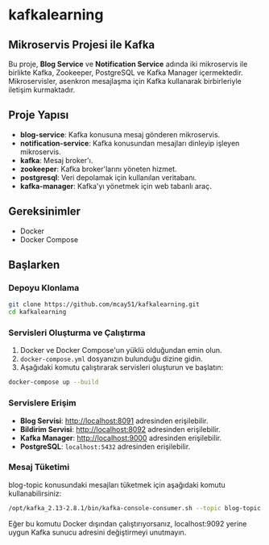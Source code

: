 # kafkalearning

## Mikroservis Projesi ile Kafka

Bu proje, **Blog Service** ve **Notification Service** adında iki mikroservis ile birlikte Kafka, Zookeeper, PostgreSQL ve Kafka Manager içermektedir. Mikroservisler, asenkron mesajlaşma için Kafka kullanarak birbirleriyle iletişim kurmaktadır.

## Proje Yapısı

- **blog-service**: Kafka konusuna mesaj gönderen mikroservis.
- **notification-service**: Kafka konusundan mesajları dinleyip işleyen mikroservis.
- **kafka**: Mesaj broker'ı.
- **zookeeper**: Kafka broker'larını yöneten hizmet.
- **postgresql**: Veri depolamak için kullanılan veritabanı.
- **kafka-manager**: Kafka'yı yönetmek için web tabanlı araç.

## Gereksinimler

- Docker
- Docker Compose

## Başlarken

### Depoyu Klonlama

```bash
git clone https://github.com/mcay51/kafkalearning.git
cd kafkalearning
```
### Servisleri Oluşturma ve Çalıştırma

1. Docker ve Docker Compose'un yüklü olduğundan emin olun.
2. `docker-compose.yml` dosyanızın bulunduğu dizine gidin.
3. Aşağıdaki komutu çalıştırarak servisleri oluşturun ve başlatın:
```bash
docker-compose up --build
```
### Servislere Erişim

- **Blog Servisi**: [http://localhost:8091](http://localhost:8091) adresinden erişilebilir.
- **Bildirim Servisi**: [http://localhost:8092](http://localhost:8092) adresinden erişilebilir.
- **Kafka Manager**: [http://localhost:9000](http://localhost:9000) adresinden erişilebilir.
- **PostgreSQL**: `localhost:5432` adresinden erişilebilir.

### Mesaj Tüketimi

blog-topic konusundaki mesajları tüketmek için aşağıdaki komutu kullanabilirsiniz:

```bash
/opt/kafka_2.13-2.8.1/bin/kafka-console-consumer.sh --topic blog-topic --from-beginning --bootstrap-server kafka:9092
```
Eğer bu komutu Docker dışından çalıştırıyorsanız, localhost:9092 yerine uygun Kafka sunucu adresini değiştirmeyi unutmayın.